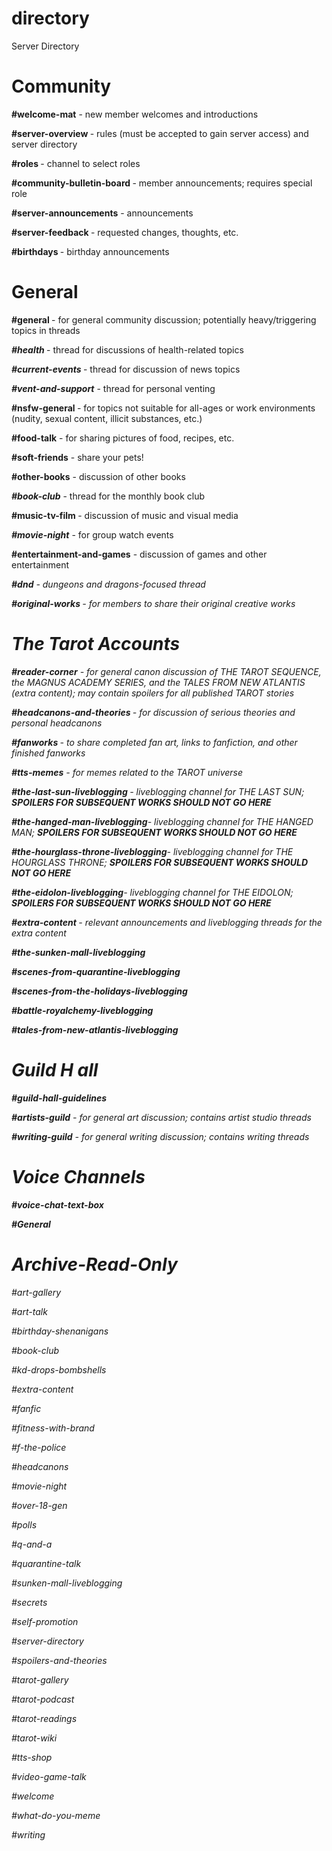 # directory
Server Directory

<h1>Community</h1>
<p><strong>#welcome-mat</strong> - new member welcomes and introductions</p>
<p><strong>#server-overview </strong>- rules (must be accepted to gain server access) and server directory</p>
<p><strong>#roles </strong>- channel to select roles</p>
<p><strong>#community-bulletin-board </strong>- member announcements; requires special role</p>
<p><strong>#server-announcements</strong> - announcements</p>
<p><strong>#server-feedback </strong>- requested changes, thoughts, etc.</p>
<p><strong>#birthdays </strong>- birthday announcements</p>
<h1>General</h1>
<p><strong>#general </strong>- for general community discussion; potentially heavy/triggering topics in threads</p>
<p><em><strong>#health </strong></em>- thread for discussions of health-related topics</p>
<p><em><strong>#current-events </strong></em>- thread for discussion of news topics</p>
<p><em><strong>#vent-and-support</strong></em> - thread for personal venting</p>
<p><strong>#nsfw-general </strong>- for topics not suitable for all-ages or work environments (nudity, sexual content, illicit substances, etc.)</p>
<p><strong>#food-talk</strong> - for sharing pictures of food, recipes, etc.</p>
<p><strong>#soft-friends</strong> - share your pets!</p>
<p><strong>#other-books</strong> - discussion of other books</p>
<p><em><strong>#book-club</strong></em> - thread for the monthly book club</p>
<p><strong>#music-tv-film </strong>- discussion of music and visual media</p>
<p><em><strong>#movie-night</strong></em> - for group watch events</p>
<p><strong>#entertainment-and-games</strong> - discussion of games and other entertainment</p>
<p><em><strong>#dnd</strong> - dungeons and dragons-focused thread</p>
<p><strong>#original-works </strong>- for members to share their original creative works</p>
<h1>The Tarot Accounts</h1>
<p><strong>#reader-corner</strong> - for general canon discussion of THE TAROT SEQUENCE, the MAGNUS ACADEMY SERIES, and the TALES FROM NEW ATLANTIS (extra content); may contain spoilers for all published TAROT stories</p>
<p><em><strong>#headcanons-and-theories </strong></em>- for discussion of serious theories and personal headcanons</p>
<p><em><strong>#fanworks </strong></em>- to share completed fan art, links to fanfiction, and other finished fanworks</p>
<p><em><strong>#tts-memes</strong></em> - for memes related to the TAROT universe</p>
<p><strong>#the-last-sun-liveblogging </strong>- liveblogging channel for THE LAST SUN; <strong><em>SPOILERS FOR SUBSEQUENT WORKS SHOULD NOT GO HERE</em></strong></p>
<p><strong>#the-hanged-man-liveblogging</strong>- liveblogging channel for THE HANGED MAN; <strong><em>SPOILERS FOR SUBSEQUENT WORKS SHOULD NOT GO HERE</em></strong></p>
<p><strong>#the-hourglass-throne-liveblogging</strong>- liveblogging channel for THE HOURGLASS THRONE; <strong><em>SPOILERS FOR SUBSEQUENT WORKS SHOULD NOT GO HERE</em></strong></p>
<p><strong>#the-eidolon-liveblogging</strong>- liveblogging channel for THE EIDOLON; <strong><em>SPOILERS FOR SUBSEQUENT WORKS SHOULD NOT GO HERE</em></strong></p>
<p><strong>#extra-content </strong>- relevant announcements and liveblogging threads for the extra content</p>
<p><em><strong>#the-sunken-mall-liveblogging</strong></em></p>
<p><em><strong>#scenes-from-quarantine-liveblogging</strong></em></p>
<p><em><strong>#scenes-from-the-holidays-liveblogging</strong></em></p>
<p><em><strong>#battle-royalchemy-liveblogging</strong></em></p>
<p><em><strong>#tales-from-new-atlantis-liveblogging</strong></em></p>
<h1>Guild H all</h1>
<p><strong>#guild-hall-guidelines</strong></p>
<p><strong>#artists-guild</strong> - for general art discussion; contains artist studio threads</p>
<p><strong>#writing-guild</strong> - for general writing discussion; contains writing threads</p>
<h1>Voice Channels</h1>
<p><strong>#voice-chat-text-box</strong></p>
<p><strong>#General</strong></p>
<h1>Archive-Read-Only</h1>
<p>#art-gallery</p>
<p>#art-talk</p>
<p>#birthday-shenanigans</p>
<p>#book-club</p>
<p>#kd-drops-bombshells</p>
<p>#extra-content</p>
<p>#fanfic</p>
<p>#fitness-with-brand</p>
<p>#f-the-police</p>
<p>#headcanons</p>
<p>#movie-night</p>
<p>#over-18-gen</p>
<p>#polls</p>
<p>#q-and-a</p>
<p>#quarantine-talk</p>
<p>#sunken-mall-liveblogging</p>
<p>#secrets</p>
<p>#self-promotion</p>
<p>#server-directory</p>
<p>#spoilers-and-theories</p>
<p>#tarot-gallery</p>
<p>#tarot-podcast</p>
<p>#tarot-readings</p>
<p>#tarot-wiki</p>
<p>#tts-shop</p>
<p>#video-game-talk</p>
<p>#welcome</p>
<p>#what-do-you-meme</p>
<p>#writing</p>
